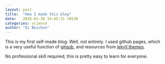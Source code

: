 ```yaml
---
layout: post
title:  "How I made this blog"
date:   2016-03-30 19:45:31 +0530
categories: science
author: "Qi Beichun"
---
```

This is my first self-made blog.
Well, not entirely.
I used github pages, which is a very useful function of [gitgub][github], and resources from [jekyll themes][jekyllthemes].

[github]: https://github.com/
[jekyllthemes]: http://jekyllthemes.org/
No professional skill required, this is pretty easy to learn for everyone.
